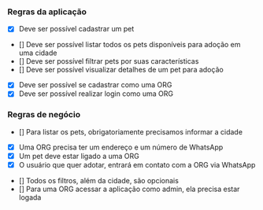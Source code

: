 ### Regras da aplicação

- [x] Deve ser possível cadastrar um pet
- [] Deve ser possível listar todos os pets disponíveis para adoção em uma cidade
- [] Deve ser possível filtrar pets por suas características
- [] Deve ser possível visualizar detalhes de um pet para adoção
- [x] Deve ser possível se cadastrar como uma ORG
- [x] Deve ser possível realizar login como uma ORG

### Regras de negócio

- [] Para listar os pets, obrigatoriamente precisamos informar a cidade
- [x] Uma ORG precisa ter um endereço e um número de WhatsApp
- [x] Um pet deve estar ligado a uma ORG
- [x] O usuário que quer adotar, entrará em contato com a ORG via WhatsApp
- [] Todos os filtros, além da cidade, são opcionais
- [] Para uma ORG acessar a aplicação como admin, ela precisa estar logada
